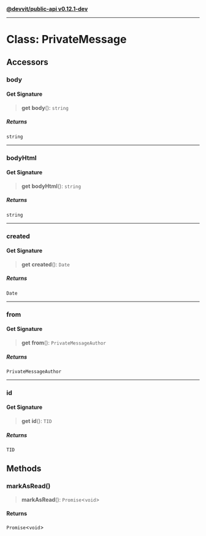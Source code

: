 [**@devvit/public-api v0.12.1-dev**](../../README.md)

---

# Class: PrivateMessage

## Accessors

<a id="body"></a>

### body

#### Get Signature

> **get** **body**(): `string`

##### Returns

`string`

---

<a id="bodyhtml"></a>

### bodyHtml

#### Get Signature

> **get** **bodyHtml**(): `string`

##### Returns

`string`

---

<a id="created"></a>

### created

#### Get Signature

> **get** **created**(): `Date`

##### Returns

`Date`

---

<a id="from"></a>

### from

#### Get Signature

> **get** **from**(): `PrivateMessageAuthor`

##### Returns

`PrivateMessageAuthor`

---

<a id="id"></a>

### id

#### Get Signature

> **get** **id**(): `TID`

##### Returns

`TID`

## Methods

<a id="markasread"></a>

### markAsRead()

> **markAsRead**(): `Promise`\<`void`\>

#### Returns

`Promise`\<`void`\>
